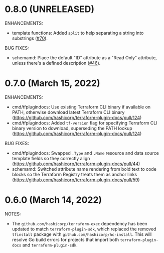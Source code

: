 # 0.8.0 (UNRELEASED)

ENHANCEMENTS:

* template functions: Added `split` to help separating a string into substrings ([#70](https://github.com/hashicorp/terraform-plugin-docs/pull/70)).

BUG FIXES:

* schemamd: Place the default "ID" attribute as a "Read Only" attribute, unless there's a defined description ([#46](https://github.com/hashicorp/terraform-plugin-docs/pull/46)).

# 0.7.0 (March 15, 2022)

ENHANCEMENTS:

* cmd/tfplugindocs: Use existing Terraform CLI binary if available on PATH, otherwise download latest Terraform CLI binary (https://github.com/hashicorp/terraform-plugin-docs/pull/124)
* cmd/tfplugindocs: Added `tf-version` flag for specifying Terraform CLI binary version to download, superseding the PATH lookup (https://github.com/hashicorp/terraform-plugin-docs/pull/124)

BUG FIXES:

* cmd/tfplugindocs: Swapped `.Type` and `.Name` resource and data source template fields so they correctly align (https://github.com/hashicorp/terraform-plugin-docs/pull/44)
* schemamd: Switched attribute name rendering from bold text to code blocks so the Terraform Registry treats them as anchor links (https://github.com/hashicorp/terraform-plugin-docs/pull/59)

# 0.6.0 (March 14, 2022)

NOTES:

* The `github.com/hashicorp/terraform-exec` dependency has been updated to match `terraform-plugin-sdk`, which replaced the removed `tfinstall` package with `github.com/hashicorp/hc-install`. This will resolve Go build errors for projects that import both `terraform-plugin-docs` and `terraform-plugin-sdk`.
